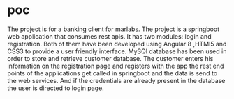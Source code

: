 # poc
The project is for a banking client for marlabs. 
The project is a springboot web application that consumes rest apis.
It has two modules: login and registration. Both of them have been developed using Angular 8 ,HTMl5 and CSS3 to provide a user friendly interface. 
MySQl database has been used in order to store and retrieve customer database. 
The customer enters his information on the registration page and registers with the app the rest end points of the applications get called in springboot and the data is send to the web services.
And if the credentials are already present in the database the user is directed to login page.

